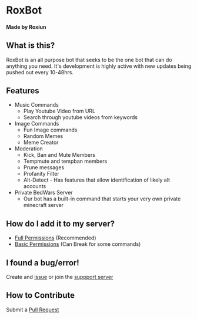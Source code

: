 # RoxBot
#### Made by Roxiun

## What is this?
RoxBot is an all purpose bot that seeks to be the one bot that can do anything you need. It's development is highly active with new updates being pushed out every 10-48hrs.

## Features
* Music Commands
    * Play Youtube Video from URL
    * Search through youtube videos from keywords
* Image Commands
    * Fun Image commands
    * Random Memes
    * Meme Creator
* Moderation
    * Kick, Ban and Mute Members
    * Tempmute and tempban members
    * Prune messages
    * Profanity Filter
    * Alt-Detect - Has features that allow identification of likely alt accounts
* Private BedWars Server
    * Our bot has a built-in command that starts your very own private minecraft server

## How do I add it to my server?
* [Full Permissions](https://discord.com/oauth2/authorize?client_id=652111582662361100&scope=bot&permissions=8) (Recommended)
* [Basic Permissions](https://discordapp.com/oauth2/authorize?client_id=652111582662361100&scope=bot&permissions=3263552) (Can Break for some commands)

## I found a bug/error!
Create and [issue](https://github.com/Roxiun/RoxBot/issues) or join the [suppport server](https://discord.gg/abDzX98)

## How to Contribute
Submit a [Pull Request](https://github.com/Roxiun/RoxBot/pulls)